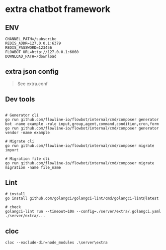 # extra chatbot framework

## ENV

```shell
CHANNEL_PATH=/subscribe
REDIS_ADDR=127.0.0.1:6379
REDIS_PASSWORD=123456
FLOWBOT_URL=http://127.0.0.1:6060
DOWNLOAD_PATH=/download
```

## extra json config

> See extra.conf

## Dev tools

```shell

# Generator cli
go run github.com/flowline-io/flowbot/internal/cmd/composer generator bot -name example -rule input,group,agent,command,condition,cron,form
go run github.com/flowline-io/flowbot/internal/cmd/composer generator vendor -name example

# Migrate cli
go run github.com/flowline-io/flowbot/internal/cmd/composer migrate import

# Migration file cli
go run github.com/flowline-io/flowbot/internal/cmd/composer migrate migration -name file_name
```

## Lint

```shell
# install
go install github.com/golangci/golangci-lint/cmd/golangci-lint@latest

# check
golangci-lint run --timeout=10m --config=./server/extra/.golangci.yaml ./server/extra/...
```

## cloc

```shell
cloc --exclude-dir=node_modules .\server\extra
```
